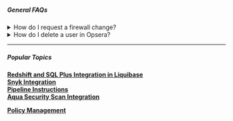 ##### General FAQs
<details>
<summary>How do I request a firewall change?</summary>

>Create a customer [**Support**](https://opsera.atlassian.net/servicedesk/customer/portal/2) ticket providing CIDR Block or/adn, IP Address, Port and protocol.
</details>


<details>
  <summary> How do I delete a user in Opsera? </summary>

>Open a [**Support**](https://opsera.atlassian.net/servicedesk/customer/portal/2) ticket and Opsera will help you with deletion.


</details>


----

##### Popular Topics


[**Redshift and SQL Plus Integration in Liquibase**](https://docs.opsera.io/database-migration/liquibase/redshift-and-sql-plus-integration-in-liquibase)  
[**Snyk Integration**](https://docs.opsera.io/quality-and-security-scan/snyk-integration)   
[**Pipeline Instructions**](https://docs.opsera.io/create-and-manage-pipelines/pipeline-instructions)  
[**Aqua Security Scan Integration**](https://docs.opsera.io/quality-and-security-scan/aqua-security-scan-integration)

[**Policy Management**](https://docs.opsera.io/role-based-access-pipelines-and-tool-registry/set-policies-for-user)
